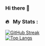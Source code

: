 ### Hi there 👋

<!--
**DiametrFQ/DiametrFQ** is a ✨ _special_ ✨ repository because its `README.md` (this file) appears on your GitHub profile.

Here are some ideas to get you started:

- 🔭 I’m currently working on ...
- 🌱 I’m currently learning ...
- 👯 I’m looking to collaborate on ...
- 🤔 I’m looking for help with ...
- 💬 Ask me about ...
- 📫 How to reach me: ...
- 😄 Pronouns: ...
- ⚡ Fun fact: ...
-->

### 🔥 &nbsp; My Stats :
[![GitHub Streak](http://github-readme-streak-stats.herokuapp.com?user=vladimirk33&theme=dark&background=000000)](https://git.io/streak-stats)<br>
[![Top Langs](https://github-readme-stats.vercel.app/api/top-langs/?username=vladimirk33&layout=compact&theme=vision-friendly-dark)](https://github.com/anuraghazra/github-readme-stats)

